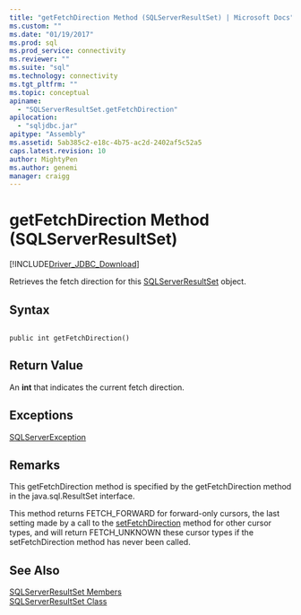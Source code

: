 ```yaml
---
title: "getFetchDirection Method (SQLServerResultSet) | Microsoft Docs"
ms.custom: ""
ms.date: "01/19/2017"
ms.prod: sql
ms.prod_service: connectivity
ms.reviewer: ""
ms.suite: "sql"
ms.technology: connectivity
ms.tgt_pltfrm: ""
ms.topic: conceptual
apiname: 
  - "SQLServerResultSet.getFetchDirection"
apilocation: 
  - "sqljdbc.jar"
apitype: "Assembly"
ms.assetid: 5ab385c2-e18c-4b75-ac2d-2402af5c52a5
caps.latest.revision: 10
author: MightyPen
ms.author: genemi
manager: craigg
---
```

# getFetchDirection Method (SQLServerResultSet)
[!INCLUDE[Driver_JDBC_Download](../../../includes/driver_jdbc_download.md)]

  Retrieves the fetch direction for this [SQLServerResultSet](../../../connect/jdbc/reference/sqlserverresultset-class.md) object.  
  
## Syntax  
  
```  
  
public int getFetchDirection()  
```  
  
## Return Value  
 An **int** that indicates the current fetch direction.  
  
## Exceptions  
 [SQLServerException](../../../connect/jdbc/reference/sqlserverexception-class.md)  
  
## Remarks  
 This getFetchDirection method is specified by the getFetchDirection method in the java.sql.ResultSet interface.  
  
 This method returns FETCH_FORWARD for forward-only cursors, the last setting made by a call to the [setFetchDirection](../../../connect/jdbc/reference/setfetchdirection-method-sqlserverresultset.md) method for other cursor types, and will return FETCH_UNKNOWN these cursor types if the setFetchDirection method has never been called.  
  
## See Also  
 [SQLServerResultSet Members](../../../connect/jdbc/reference/sqlserverresultset-members.md)   
 [SQLServerResultSet Class](../../../connect/jdbc/reference/sqlserverresultset-class.md)  
  
  
